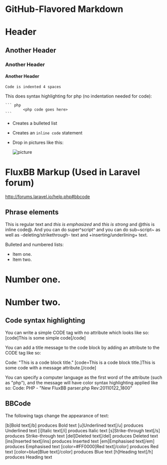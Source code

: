 GitHub-Flavored Markdown
==============================

# Header

## Another Header

### Another Header

#### Another Header

    Code is indented 4 spaces

This does syntax highlighting for php (no indentation needed for code):

    ``` php
            <php code goes here>
    ```

- Creates a bulleted list
- Creates an `inline code` statement
- Drop in pictures like this:

    ![picture](http://path/image.png)





FluxBB Markup (Used in Laravel forum)
=======================================

http://forums.laravel.io/help.php#bbcode


Phrase elements
----------------

This is regular text and _this is emphasized_ and *this is strong* and @this is inline code@. And you can do super^script^ and you can do sub~script~ as well as -deleting/strikethrough- text and +inserting/underlining+ text.

Bulleted and numbered lists:
* Item one.
* Item two.
# Number one.
# Number two.


Code syntax highlighting
--------------------------

You can write a simple CODE tag with no attribute which looks like so:
[code]This is some simple code[/code]

You can add a title message to the code block by adding an attribute to the CODE tag like so:

Code: "This is a code block title."
[code=This is a code block title.]This is some code with a message attribute.[/code]

You can specify a computer language as the first word of the attribute (such as "php"), and the message will have color syntax highlighting applied like so:
Code: PHP - "New FluxBB parser.php Rev:20110122_1800"


BBCode
--------

The following tags change the appearance of text:

[b]Bold text[/b] produces Bold text
[u]Underlined text[/u] produces Underlined text
[i]Italic text[/i] produces Italic text
[s]Strike-through text[/s] produces Strike-through text
[del]Deleted text[/del] produces Deleted text
[ins]Inserted text[/ins] produces Inserted text
[em]Emphasised text[/em] produces Emphasised text
[color=#FF0000]Red text[/color] produces Red text
[color=blue]Blue text[/color] produces Blue text
[h]Heading text[/h] produces Heading text





